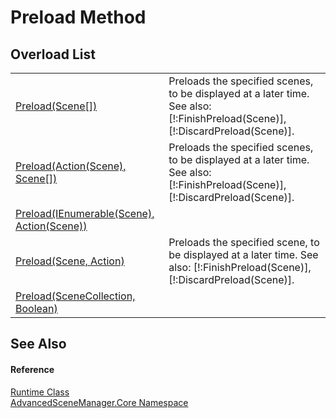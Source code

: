 # Preload Method


## Overload List
<table>
<tr>
<td><a href="M_AdvancedSceneManager_Core_Runtime_Preload_1.md">Preload(Scene[])</a></td>
<td>Preloads the specified scenes, to be displayed at a later time. See also: [!:FinishPreload(Scene)], [!:DiscardPreload(Scene)].</td></tr>
<tr>
<td><a href="M_AdvancedSceneManager_Core_Runtime_Preload_3.md">Preload(Action(Scene), Scene[])</a></td>
<td>Preloads the specified scenes, to be displayed at a later time. See also: [!:FinishPreload(Scene)], [!:DiscardPreload(Scene)].</td></tr>
<tr>
<td><a href="M_AdvancedSceneManager_Core_Runtime_Preload_4.md">Preload(IEnumerable(Scene), Action(Scene))</a></td>
<td> </td></tr>
<tr>
<td><a href="M_AdvancedSceneManager_Core_Runtime_Preload.md">Preload(Scene, Action)</a></td>
<td>Preloads the specified scene, to be displayed at a later time. See also: [!:FinishPreload(Scene)], [!:DiscardPreload(Scene)].</td></tr>
<tr>
<td><a href="M_AdvancedSceneManager_Core_Runtime_Preload_2.md">Preload(SceneCollection, Boolean)</a></td>
<td> </td></tr>
</table>

## See Also


#### Reference
<a href="T_AdvancedSceneManager_Core_Runtime.md">Runtime Class</a>  
<a href="N_AdvancedSceneManager_Core.md">AdvancedSceneManager.Core Namespace</a>  
